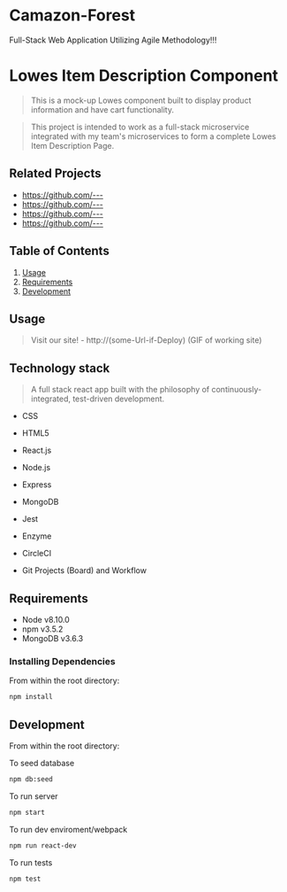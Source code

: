 # Camazon-Forest
Full-Stack Web Application Utilizing Agile Methodology!!!

# Lowes Item Description Component

> This is a mock-up Lowes component built to display product information and have cart functionality.

> This project is intended to work as a full-stack microservice integrated with my team's microservices to form a complete Lowes Item Description Page.

## Related Projects

- https://github.com/---
- https://github.com/---
- https://github.com/---
- https://github.com/---

## Table of Contents

1.  [Usage](#Usage)
1.  [Requirements](#requirements)
1.  [Development](#development)

## Usage

> Visit our site! - http://(some-Url-if-Deploy)
> (GIF of working site)

## Technology stack

> A full stack react app built with the philosophy of continuously-integrated, test-driven development.

- CSS
- HTML5
- React.js
- Node.js
- Express
- MongoDB

- Jest
- Enzyme
- CircleCI

- Git Projects (Board) and Workflow

## Requirements


- Node v8.10.0
- npm v3.5.2
- MongoDB v3.6.3

### Installing Dependencies

From within the root directory:

```sh
npm install
```

## Development

From within the root directory:

To seed database

```sh
npm db:seed
```

To run server

```sh
npm start
```

To run dev enviroment/webpack

```sh
npm run react-dev
```

To run tests

```sh
npm test
```

